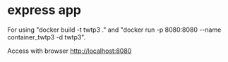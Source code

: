 # express app

For using "docker build -t twtp3 ." and "docker run -p 8080:8080 --name container_twtp3 -d twtp3".

Access with browser <http://localhost:8080>
